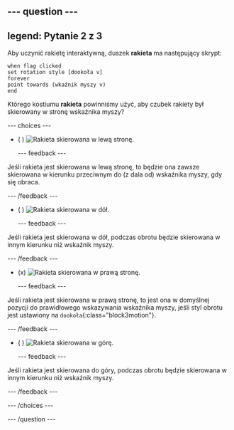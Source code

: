 --- question ---
---
legend: Pytanie 2 z 3
---

Aby uczynić rakietę interaktywną, duszek **rakieta** ma następujący skrypt:

```blocks3
when flag clicked
set rotation style [dookoła v]
forever
point towards (wkaźnik myszy v)
end
```

Którego kostiumu **rakieta** powinniśmy użyć, aby czubek rakiety był skierowany w stronę wskaźnika myszy?

--- choices ---

- ( ) ![Rakieta skierowana w lewą stronę.](images/rocket_left.png)

  --- feedback ---

Jeśli rakieta jest skierowana w lewą stronę, to będzie ona zawsze skierowana w kierunku przeciwnym do (z dala od) wskaźnika myszy, gdy się obraca.

  --- /feedback ---

- ( ) ![Rakieta skierowana w dół.](images/rocket_down.png)

  --- feedback ---

Jeśli rakieta jest skierowana w dół, podczas obrotu będzie skierowana w innym kierunku niż wskaźnik myszy.

  --- /feedback ---

- (x) ![Rakieta skierowana w prawą stronę.](images/rocket_right.png)

  --- feedback ---

Jeśli rakieta jest skierowana w prawą stronę, to jest ona w domyślnej pozycji do prawidłowego wskazywania wskaźnika myszy, jeśli styl obrotu jest ustawiony na `dookoła`{:class="block3motion"}.

  --- /feedback ---

- ( ) ![Rakieta skierowana w górę.](images/rocket_up.png)

  --- feedback ---

Jeśli rakieta jest skierowana do góry, podczas obrotu będzie skierowana w innym kierunku niż wskaźnik myszy.

  --- /feedback ---

--- /choices ---

--- /question ---
